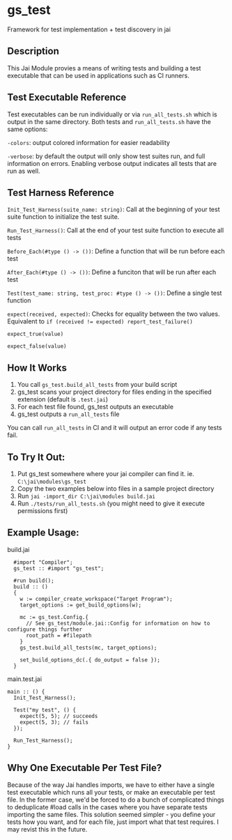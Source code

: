 # gs_test
Framework for test implementation + test discovery in jai

## Description

This Jai Module provies a means of writing tests and building a test executable
that can be used in applications such as CI runners.

## Test Executable Reference
Test executables can be run individually or via `run_all_tests.sh` which is output in the same directory.
Both tests and `run_all_tests.sh` have the same options:

`-colors`: output colored information for easier readability

`-verbose`: by default the output will only show test suites run, and full information on errors. Enabling verbose output indicates all tests that are run as well.

## Test Harness Reference

`Init_Test_Harness(suite_name: string)`:
Call at the beginning of your test suite function to initialize the test suite.

`Run_Test_Harness()`:
Call at the end of your test suite function to execute all tests

`Before_Each(#type () -> ())`:
Define a function that will be run before each test

`After_Each(#type () -> ())`:
Define a funciton that will be run after each test

`Test(test_name: string, test_proc: #type () -> ())`:
Define a single test function

`expect(received, expected)`:
Checks for equality between the two values. Equivalent to `if (received != expected) report_test_failure()`

`expect_true(value)`

`expect_false(value)`

## How It Works

1. You call `gs_test.build_all_tests` from your build script
2. gs_test scans your project directory for files ending in the specified extension (default is `.test.jai`)
3. For each test file found, gs_test outputs an executable
4. gs_test outputs a `run_all_tests` file

You can call `run_all_tests` in CI and it will output an error code if any tests fail.

## To Try It Out:

1. Put gs_test somewhere where your jai compiler can find it.
  ie. `C:\jai\modules\gs_test`
2. Copy the two examples below into files in a sample project directory
3. Run `jai -import_dir C:\jai\modules build.jai`
4. Run `./tests/run_all_tests.sh` (you might need to give it execute permissions first)

## Example Usage:

build.jai
```jai
  #import "Compiler";
  gs_test :: #import "gs_test";

  #run build();
  build :: ()
  {
    w := compiler_create_workspace("Target Program");
    target_options := get_build_options(w);

    mc := gs_test.Config.{
      // See gs_test/module.jai::Config for information on how to configure things further
      root_path = #filepath
    }
    gs_test.build_all_tests(mc, target_options);

    set_build_options_dc(.{ do_output = false });
  }
```

main.test.jai
```jai
main :: () {
  Init_Test_Harness();

  Test("my test", () {
    expect(5, 5); // succeeds
    expect(5, 3); // fails
  });

  Run_Test_Harness();
}

```

## Why One Executable Per Test File?

Because of the way Jai handles imports, we have to either have a single test executable which runs all your tests, or make an executable per test file. In the former case, we'd be forced to do a bunch of complicated things to deduplicate #load
calls in the cases where you have separate tests importing the same files. This solution seemed simpler - you define your tests how you want, and for each file, just import what that test requires. I may revist this in the future.